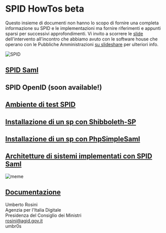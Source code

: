 SPID HowTos beta
================

Questo insieme di documenti non hanno lo scopo di fornire una completa informazione su SPID e le implementazioni ma fornire riferimenti e appunti sparsi per successivi approfondimenti.
Vi invito a scorrere le [slide](https://www.slideshare.net/TeamDigitale/integrazione-e-uso-di-spid-allinterno-di-unapplicazione-web-valerio-paolini-technical-project-manager-del-team-per-la-trasformazione-digitale-umberto-rosini-it-e-software-architect-dellagenzia-per-litalia-digitale-agid) dell'intervento all'incontro che abbiamo avuto con le software house che operano con le Pubbliche Amministrazioni [su slideshare](https://www.slideshare.net/TeamDigitale/integrazione-e-uso-di-spid-allinterno-di-unapplicazione-web-valerio-paolini-technical-project-manager-del-team-per-la-trasformazione-digitale-umberto-rosini-it-e-software-architect-dellagenzia-per-litalia-digitale-agid) per ulteriori info.


![SPID](https://raw.githubusercontent.com/umbros/spid-docs/master/images/spid.png)

[SPID Saml](https://github.com/umbros/spid-docs/blob/master/pages/spid-saml.md)
-------------------

SPID OpenID (soon available!)
-----------------------------

[Ambiente di test SPID](https://github.com/umbros/spid-docs/blob/master/pages/spid-ambiente-di-test.md)
-----------------------

[Installazione di un sp con Shibboleth-SP](https://github.com/umbros/spid-docs/blob/master/pages/spid-shibboleth-sp.md)
------------------------------------------

[Installazione di un sp con PhpSimpleSaml](https://github.com/umbros/spid-docs/blob/master/pages/spid-simplesamlphp-sp.md)
----------------------------------------

[Architetture di sistemi implementati con SPID Saml](https://github.com/umbros/spid-docs/blob/master/pages/spid-architetture-sistemi.md)
----------------------------------------------------

![meme](https://raw.githubusercontent.com/umbros/spid-docs/master/images/meme.png)

[Documentazione](https://github.com/umbros/spid-docs/blob/master/pages/spid-documentazione.md)
--------------



Umberto Rosini<br>
Agenzia per l'Italia Digitale<br>
Presidenza del Consiglio dei Ministri<br>
rosini@agid.gov.it<br>
umbr0s<br>
